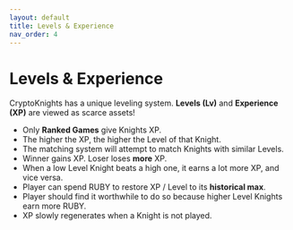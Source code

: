 ```yaml
---
layout: default
title: Levels & Experience
nav_order: 4
---
```


# Levels & Experience

CryptoKnights has a unique leveling system. **Levels (Lv)** and **Experience (XP)** are viewed as scarce assets!

* Only **Ranked Games** give Knights XP.&#x20;
* The higher the XP, the higher the Level of that Knight.
* The matching system will attempt to match Knights with similar Levels.
* Winner gains XP. Loser loses **more** XP.
* When a low Level Knight beats a high one, it earns a lot more XP, and vice versa.
* Player can spend RUBY to restore XP / Level to its **historical max**.
* Player should find it worthwhile to do so because higher Level Knights earn more RUBY.
* XP slowly regenerates when a Knight is not played.
